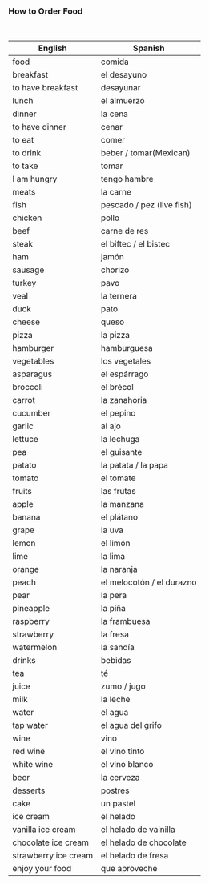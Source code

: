 ### How to Order Food

</br>

English      | Spanish            
------------ | ---------------------------
food         | comida
breakfast    | el desayuno
to have breakfast | desayunar
lunch        | el almuerzo
dinner       | la cena
to have dinner | cenar
to eat        | comer
to drink      | beber / tomar(Mexican)
to take       | tomar
I am hungry   | tengo hambre
meats         | la carne
fish          | pescado / pez (live fish)
chicken       | pollo
beef          | carne de res
steak         | el biftec / el bistec
ham           | jamón
sausage       | chorizo
turkey        | pavo
veal          | la ternera
duck          | pato
cheese        | queso
pizza         | la pizza
hamburger     | hamburguesa
vegetables    | los vegetales
asparagus     | el espárrago
broccoli      | el brécol
carrot        | la zanahoria
cucumber      | el pepino
garlic        | al ajo
lettuce       | la lechuga
pea           | el guisante
patato        | la patata / la papa
tomato        | el tomate
fruits        | las frutas
apple         | la manzana
banana        | el plátano
grape         | la uva
lemon         | el limón
lime          | la lima
orange        | la naranja
peach         | el melocotón / el durazno
pear          | la pera
pineapple     | la piña
raspberry     | la frambuesa
strawberry    | la fresa
watermelon    | la sandía
drinks        | bebidas
tea           | té
juice         | zumo / jugo
milk          | la leche
water         | el agua
tap water     | el agua del grifo
wine          | vino
red wine      | el vino tinto
white wine    | el vino blanco
beer          | la cerveza
desserts      | postres
cake          | un pastel
ice cream     | el helado
vanilla ice cream | el helado de vainilla
chocolate ice cream | el helado de chocolate
strawberry ice cream | el helado de fresa
enjoy your food  | que aproveche






